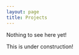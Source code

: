```yaml
---
layout: page
title: Projects
---
```


<p class="message">Nothing to see here yet!</p>

This is under construction!